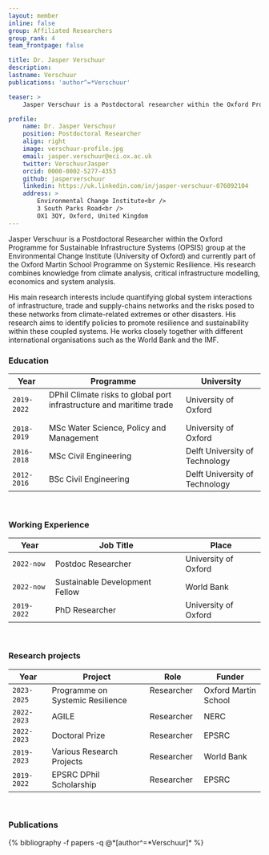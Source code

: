 ```yaml
---
layout: member
inline: false
group: Affiliated Researchers
group_rank: 4
team_frontpage: false

title: Dr. Jasper Verschuur
description: 
lastname: Verschuur
publications: 'author^=*Verschuur'

teaser: >
    Jasper Verschuur is a Postdoctoral researcher within the Oxford Programme for Sustainable Infrastructure Systems at the Environmental Change Institute, University of Oxford.

profile:
    name: Dr. Jasper Verschuur
    position: Postdoctoral Researcher
    align: right
    image: verschuur-profile.jpg
    email: jasper.verschuur@eci.ox.ac.uk
    twitter: VerschuurJasper
    orcid: 0000-0002-5277-4353
    github: jasperverschuur
    linkedin: https://uk.linkedin.com/in/jasper-verschuur-076092104
    address: >
        Environmental Change Institute<br />
        3 South Parks Road<br />
        OX1 3QY, Oxford, United Kingdom
---
```


Jasper Verschuur is a Postdoctoral Researcher within the Oxford Programme for Sustainable Infrastructure Systems (OPSIS) group at the Environmental Change Institute (University of Oxford) and currently part of the Oxford Martin School Programme on Systemic Resilience. His research combines knowledge from climate analysis, critical infrastructure modelling, economics and system analysis.

His main research interests include quantifying global system interactions of infrastructure, trade and supply-chains networks and the risks posed to these networks from climate-related extremes or other disasters. His research aims to identify policies to promote resilience and sustainability within these coupled systems. He works closely together with different international organisations such as the World Bank and the IMF. 
<br>

### Education 

Year  | Programme | University
-------|-------------------| ----------- 
`2019-2022`&nbsp;&nbsp;| DPhil Climate risks to global port infrastructure and maritime trade &nbsp;&nbsp;| University of Oxford
`2018-2019` | MSc Water Science, Policy and Management | University of Oxford
`2016-2018` | MSc Civil Engineering | Delft University of Technology
`2012-2016` | BSc Civil Engineering | Delft University of Technology

<br>

### Working Experience

Year  | Job Title | Place 
-------|-------------------| ----------- 
`2022-now` | Postdoc Researcher | University of Oxford
`2022-now` | Sustainable Development Fellow &nbsp;&nbsp;&nbsp;&nbsp;| World Bank
`2019-2022` | PhD Researcher | University of Oxford

<br>

### Research projects

Year | Project | Role | Funder 
-------|-------------------| ----------- | ---------
`2023-2025` &nbsp;&nbsp; | Programme on Systemic Resilience &nbsp;&nbsp; | Researcher &nbsp;&nbsp;| Oxford Martin School
`2022-2023` | AGILE | Researcher | NERC
`2022-2023` | Doctoral Prize | Researcher | EPSRC
`2019-2023` | Various Research Projects | Researcher | World Bank
`2019-2022` | EPSRC DPhil Scholarship | Researcher | EPSRC

<br>

### Publications
<div class="publications">
  {% bibliography -f papers -q @*[author^=*Verschuur]* %}
</div>

